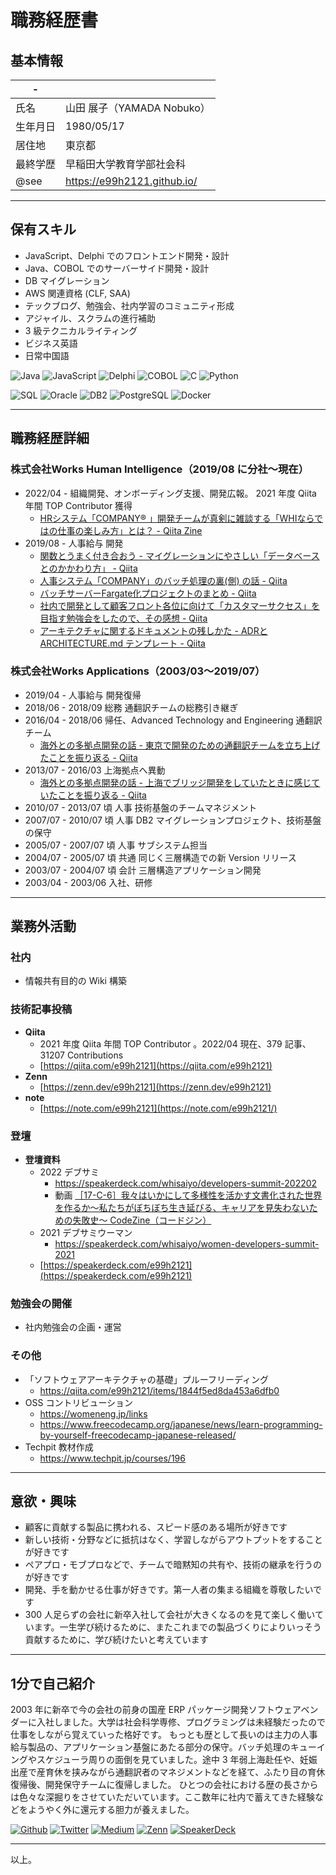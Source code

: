 # 職務経歴書

## 基本情報

|-||
|---|---|
|氏名|山田 展子（YAMADA Nobuko）|
|生年月日|1980/05/17|
|居住地|東京都|
|最終学歴|早稲田大学教育学部社会科|
|@see |https://e99h2121.github.io/|

---

## 保有スキル

- JavaScript、Delphi でのフロントエンド開発・設計
- Java、COBOL でのサーバーサイド開発・設計
- DB マイグレーション
- AWS 関連資格 (CLF, SAA)
- テックブログ、勉強会、社内学習のコミュニティ形成
- アジャイル、スクラムの進行補助
- 3 級テクニカルライティング
- ビジネス英語
- 日常中国語

<p>
  <img alt="Java" src="https://img.shields.io/badge/-Java-007396?style=flat-square&logo=Java&logoColor=white" />
  <img alt="JavaScript" src="https://img.shields.io/badge/-JavaScript-F7DF1E?style=flat-square&logo=JavaScript&logoColor=white" />
  <img alt="Delphi" src="https://img.shields.io/badge/-Delphi-007396?style=flat-square&logo=Delphi&logoColor=white" />
  <img alt="COBOL" src="https://img.shields.io/badge/-COBOL-FD8308.svg?logo=cobol&style=flat-square" />
  <img alt="C" src="https://img.shields.io/badge/-C-3776AB?style=flat-square&logo=C&logoColor=white" />
  <img alt="Python" src="https://img.shields.io/badge/-Python-3776AB?style=flat-square&logo=Python&logoColor=white" />
</p>
<p>
  <img alt="SQL" src="https://img.shields.io/badge/-SQL-3776AB?style=flat-square&logo=SQL&logoColor=white" />
  <img alt="Oracle" src="https://img.shields.io/badge/-Oracle-red?style=flat-square&logo=Oracle&logoColor=white" />
  <img alt="DB2" src="https://img.shields.io/badge/-DB2-black?style=flat-square&logo=DB2&logoColor=white" />
  <img alt="PostgreSQL" src="https://img.shields.io/badge/-PostgreSQL-blue?style=flat-square&logo=PostgreSQL&logoColor=white" />
  <img alt="Docker" src="https://img.shields.io/badge/-Docker-46a2f1?style=flat-square&logo=docker&logoColor=white" />
</p>

---

<div class="page"/>

## 職務経歴詳細

### 株式会社Works Human Intelligence（2019/08 に分社〜現在）

- 2022/04 - 	組織開発、オンボーディング支援、開発広報。 2021 年度 Qiita 年間 TOP Contributor 獲得
    - [HRシステム「COMPANY® 」開発チームが真剣に雑談する「WHIならではの仕事の楽しみ方」とは？ - Qiita Zine](https://zine.qiita.com/interview/202205-whi/)
- 2019/08 - 	人事給与 	開発
    - [関数とうまく付き合おう - マイグレーションにやさしい「データベースとのかかわり方」 - Qiita](https://qiita.com/e99h2121/items/efd3e12a526816775aab)
    - [人事システム「COMPANY」のバッチ処理の裏(側) の話 - Qiita](https://qiita.com/e99h2121/items/d9a83a6e47a53dcfbfbd)
    - [バッチサーバーFargate化プロジェクトのまとめ - Qiita](https://qiita.com/e99h2121/items/38cb0e004d51dffd2716)
    - [社内で開発として顧客フロント各位に向けて「カスタマーサクセス」を目指す勉強会をしたので、その感想 - Qiita](https://qiita.com/e99h2121/items/2d927bda7ba6bf158bd1)
    - [アーキテクチャに関するドキュメントの残しかた - ADRとARCHITECTURE.md テンプレート - Qiita](https://qiita.com/e99h2121/items/f508ef4c9743b8fc9f5b)


### 株式会社Works Applications（2003/03〜2019/07）

- 2019/04 - 人事給与 	開発復帰
- 2018/06 - 2018/09	総務	通翻訳チームの総務引き継ぎ
- 2016/04 - 2018/06	帰任、Advanced Technology and Engineering	通翻訳チーム
    - [海外との多拠点開発の話 - 東京で開発のための通翻訳チームを立ち上げたことを振り返る - Qiita](https://qiita.com/e99h2121/items/24f7beb0ee847332331e)
- 2013/07 - 2016/03	上海拠点へ異動
    - [海外との多拠点開発の話 - 上海でブリッジ開発をしていたときに感じていたことを振り返る - Qiita](https://qiita.com/e99h2121/items/6ec28c4ce991898503cc)
- 2010/07 - 2013/07	頃  人事	技術基盤のチームマネジメント
- 2007/07 - 2010/07 頃	人事	DB2 マイグレーションプロジェクト、技術基盤の保守
- 2005/07 - 2007/07 頃	人事	サブシステム担当
- 2004/07 - 2005/07 頃	共通	同じく三層構造での新 Version リリース
- 2003/07 - 2004/07 頃	会計	三層構造アプリケーション開発
- 2003/04 - 2003/06	入社、研修

---

<div class="page"/>

## 業務外活動

### 社内

- 情報共有目的の Wiki 構築


### 技術記事投稿

- **Qiita**
    - 2021 年度 Qiita 年間 TOP Contributor 。2022/04 現在、379 記事、 31207 Contributions
    - [https://qiita.com/e99h2121](https://qiita.com/e99h2121)
- **Zenn**
    - [https://zenn.dev/e99h2121](https://zenn.dev/e99h2121)
- **note**
    - [https://note.com/e99h2121](https://note.com/e99h2121/)


### 登壇

- **登壇資料**
    - 2022 デブサミ
        - https://speakerdeck.com/whisaiyo/developers-summit-202202
        - 動画 [［17-C-6］我々はいかにして多様性を活かす文書化された世界を作るか～私たちがぼちぼち生き延びる、キャリアを見失わないための失敗史～ CodeZine（コードジン）](https://codezine.jp/devonline/archive/session/83) 
    - 2021 デブサミウーマン
        - https://speakerdeck.com/whisaiyo/women-developers-summit-2021
    - [https://speakerdeck.com/e99h2121](https://speakerdeck.com/e99h2121)

### 勉強会の開催

- 社内勉強会の企画・運営

### その他

- 「ソフトウェアアーキテクチャの基礎」プルーフリーディング
    - https://qiita.com/e99h2121/items/1844f5ed8da453a6dfb0
- OSS コントリビューション
    - https://womeneng.jp/links
    - https://www.freecodecamp.org/japanese/news/learn-programming-by-yourself-freecodecamp-japanese-released/
- Techpit 教材作成
    - https://www.techpit.jp/courses/196

---


<div class="page"/>

## 意欲・興味

- 顧客に貢献する製品に携われる、スピード感のある場所が好きです
- 新しい技術・分野などに抵抗はなく、学習しながらアウトプットをすることが好きです
- ペアプロ・モブプロなどで、チームで暗黙知の共有や、技術の継承を行うのが好きです
- 開発、手を動かせる仕事が好きです。第一人者の集まる組織を尊敬したいです
- 300 人足らずの会社に新卒入社して会社が大きくなるのを見て楽しく働いています。一生学び続けるために、またこれまでの製品づくりによりいっそう貢献するために、学び続けたいと考えています

---

## 1分で自己紹介

2003 年に新卒で今の会社の前身の国産 ERP パッケージ開発ソフトウェアベンダーに入社しました。大学は社会科学専修、プログラミングは未経験だったので仕事をしながら覚えていった格好です。
もっとも歴として長いのは主力の人事給与製品の、アプリケーション基盤にあたる部分の保守。バッチ処理のキューイングやスケジューラ周りの面倒を見ていました。途中 3 年弱上海赴任や、妊娠出産で産育休を挟みながら通翻訳者のマネジメントなどを経て、ふたり目の育休復帰後、開発保守チームに復帰しました。
ひとつの会社における歴の長さからは色々な深掘りをさせていただいています。ここ数年に社内で蓄えてきた経験などをようやく外に還元する胆力が養えました。

<p>
<a href="https://github.com/e99h2121" target="_blank"><img alt="Github" src="https://img.shields.io/badge/e99h2121-%2312100E.svg?&style=flat-square&logo=Github&logoColor=white" /></a>
<a href="https://twitter.com/e99h2121" target="_blank"><img alt="Twitter" src="https://img.shields.io/badge/@e99h2121-%231DA1F2.svg?&style=flat-square&logo=twitter&logoColor=white" /></a>
<a href="https://qiita.com/e99h2121" target="_blank"><img alt="Medium" src="https://img.shields.io/badge/e99h2121-55C500.svg?&style=flat-square&logo=qiita&logoColor=white" /></a>
<a href="https://zenn.dev/e99h2121" target="_blank"><img alt="Zenn" src="https://img.shields.io/badge/e99h2121-3EA8FF.svg?&style=flat-square&logo=Zenn&logoColor=white" /></a>
<a href="https://speakerdeck.com/e99h2121" target="_blank"><img alt="SpeakerDeck" src="https://img.shields.io/badge/e99h2121-009287.svg?&style=flat-square&logo=SpeakerDeck&logoColor=white" /></a>
</p>

---

以上。

